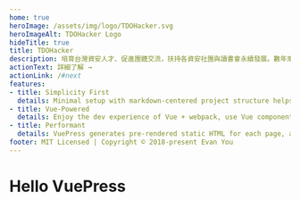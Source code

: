 ```yaml
---
home: true
heroImage: /assets/img/logo/TDOHacker.svg
heroImageAlt: TDOHacker Logo
hideTitle: true
title: TDOHacker
description: 培育台灣資安人才、促進團體交流，扶持各資安社團與讀書會永續發展。數年來舉辦數十場講座，協助多個社團與教育單位舉辦各項活動，完成多個資安教育平台專案。2016 年開始舉辦 TDOH ­PIPE、Conf等大型活動，致力打造更完善的資安學習環境。
actionText: 詳細了解 →
actionLink: /#next
features:
- title: Simplicity First
  details: Minimal setup with markdown-centered project structure helps you focus on writing.
- title: Vue-Powered
  details: Enjoy the dev experience of Vue + webpack, use Vue components in markdown, and develop custom themes with Vue.
- title: Performant
  details: VuePress generates pre-rendered static HTML for each page, and runs as an SPA once a page is loaded.
footer: MIT Licensed | Copyright © 2018-present Evan You
---
```


# Hello VuePress
